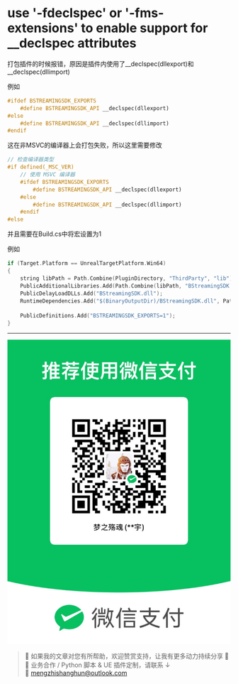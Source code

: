 # use '-fdeclspec' or '-fms-extensions' to enable support for __declspec attributes

打包插件的时候报错，原因是插件内使用了__declspec(dllexport)和__declspec(dllimport)

例如

```C++
#ifdef BSTREAMINGSDK_EXPORTS
    #define BSTREAMINGSDK_API __declspec(dllexport)
#else
    #define BSTREAMINGSDK_API __declspec(dllimport)
#endif
```

这在非MSVC的编译器上会打包失败，所以这里需要修改

```C++
// 检查编译器类型
#if defined(_MSC_VER)
    // 使用 MSVC 编译器
    #ifdef BSTREAMINGSDK_EXPORTS
        #define BSTREAMINGSDK_API __declspec(dllexport)
    #else
        #define BSTREAMINGSDK_API __declspec(dllimport)
    #endif
#else
```

并且需要在Build.cs中将宏设置为1

例如

```C++
if (Target.Platform == UnrealTargetPlatform.Win64)
{
    string libPath = Path.Combine(PluginDirectory, "ThirdParty", "lib");
    PublicAdditionalLibraries.Add(Path.Combine(libPath, "BStreamingSDK.lib"));
    PublicDelayLoadDLLs.Add("BStreamingSDK.dll");
    RuntimeDependencies.Add("$(BinaryOutputDir)/BStreamingSDK.dll", Path.Combine(libPath, "BStreamingSDK.dll"));

    PublicDefinitions.Add("BSTREAMINGSDK_EXPORTS=1");
}
```

---

![微信支付](https://raw.githubusercontent.com/mengzhishanghun/mengzhishanghun/main/PayCodes/WeChatPay.jpg)

> 📢 如果我的文章对您有所帮助，欢迎赞赏支持，让我有更多动力持续分享 🙏  
> 💼 业务合作 / Python 脚本 & UE 插件定制，请联系 ↓  
> 📧 [mengzhishanghun@outlook.com](mengzhishanghun@outlook.com)